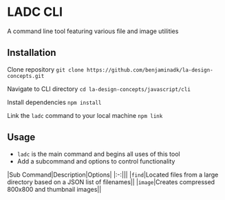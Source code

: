 # LADC CLI

A command line tool featuring various file and image utilities

## Installation

Clone repository
`git clone https://github.com/benjaminadk/la-design-concepts.git`

Navigate to CLI directory
`cd la-design-concepts/javascript/cli`

Install dependencies
`npm install`

Link the `ladc` command to your local machine
`npm link`

## Usage

- `ladc` is the main command and begins all uses of this tool
- Add a subcommand and options to control functionality

|Sub Command|Description|Options|
|:-:|||
|`find`|Located files from a large directory based on a JSON list of filenames||
|`image`|Creates compressed 800x800 and thumbnail images||